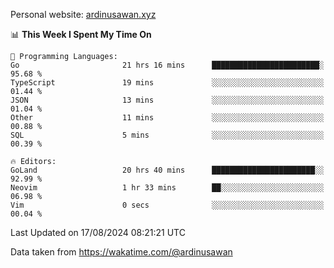 Personal website: [ardinusawan.xyz](https://ardinusawan.xyz)

<!--START_SECTION:waka-->
📊 **This Week I Spent My Time On** 

```text
💬 Programming Languages: 
Go                       21 hrs 16 mins      ████████████████████████░   95.68 % 
TypeScript               19 mins             ░░░░░░░░░░░░░░░░░░░░░░░░░   01.44 % 
JSON                     13 mins             ░░░░░░░░░░░░░░░░░░░░░░░░░   01.04 % 
Other                    11 mins             ░░░░░░░░░░░░░░░░░░░░░░░░░   00.88 % 
SQL                      5 mins              ░░░░░░░░░░░░░░░░░░░░░░░░░   00.39 % 

🔥 Editors: 
GoLand                   20 hrs 40 mins      ███████████████████████░░   92.99 % 
Neovim                   1 hr 33 mins        ██░░░░░░░░░░░░░░░░░░░░░░░   06.98 % 
Vim                      0 secs              ░░░░░░░░░░░░░░░░░░░░░░░░░   00.04 % 
```


 Last Updated on 17/08/2024 08:21:21 UTC
<!--END_SECTION:waka-->
Data taken from https://wakatime.com/@ardinusawan
